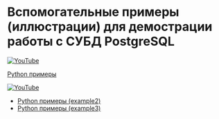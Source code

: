 # Вспомогательные примеры (иллюстрации) для демострации работы с СУБД PostgreSQL

[![YouTube](https://img.youtube.com/vi/LU3xLhvBv4g/0.jpg)](https://youtu.be/LU3xLhvBv4g "PostgreSQL. Часть 2. Язык запросов SQL")

[Python примеры](/example1)

[![YouTube](https://img.youtube.com/vi/6YEU6uHyBP4/0.jpg)](https://youtu.be/6YEU6uHyBP4 "PostgreSQL. PostgreSQL. Часть 3. Реляционная модель")

- [Python примеры (example2)](/example2)
- [Python примеры (example3)](/example3)

